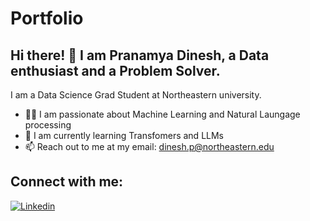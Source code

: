 # Portfolio

## Hi there! 👋 I am Pranamya Dinesh, a Data enthusiast and a Problem Solver. 

I am a Data Science Grad Student at Northeastern university. 


- :woman_technologist: I am passionate about Machine Learning and Natural Laungage processing                      
- 🌱 I am currently learning Transfomers and LLMs
- 📫 Reach out to me at my email: dinesh.p@northeastern.edu

## Connect with me: 
[![Linkedin](https://i.stack.imgur.com/gVE0j.png)](https://www.linkedin.com/in/pranamya-dinesh/)

                                       
                                             
       
